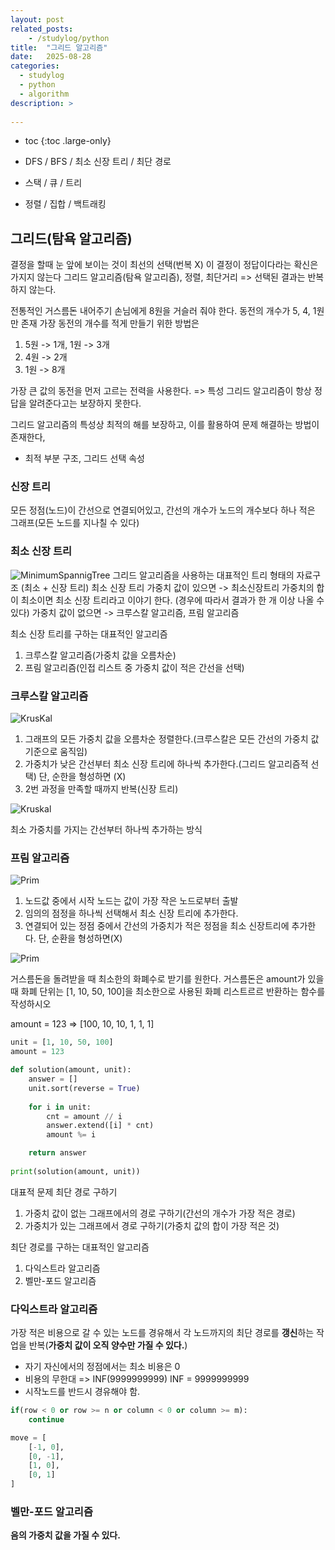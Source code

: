 ```yaml
---
layout: post
related_posts:
    - /studylog/python
title:  "그리드 알고리즘"
date:   2025-08-28
categories:
  - studylog
  - python
  - algorithm
description: >
  
---
```

* toc
{:toc .large-only}

* DFS / BFS / 최소 신장 트리 / 최단 경로
* 스택 / 큐 / 트리
* 정렬 / 집합 / 백트래킹

## 그리드(탐욕 알고리즘)
결정을 할때 눈 앞에 보이는 것이 최선의 선택(번복 X)
이 결정이 정답이다라는 확신은 가지지 않는다
그리드 알고리즘(탐욕 알고리즘), 정렬, 최단거리
=> 선택된 결과는 반복하지 않는다.

전통적인 거스름돈 내어주기
손님에게 8원을 거슬러 줘야 한다. 동전의 개수가 5, 4, 1원만 존재
가장 동전의 개수를 적게 만들기 위한 방법은
1. 5원 -> 1개, 1원 -> 3개
2. 4원 -> 2개
3. 1원 -> 8개

가장 큰 값의 동전을 먼저 고르는 전력을 사용한다. => 특성
그리드 알고리즘이 항상 정답을 알려준다고는 보장하지 못한다.

그리드 알고리즘의 특성상 최적의 해를 보장하고, 이를 활용하여 문제 해결하는 방법이 존재한다,
- 최적 부분 구조, 그리드 선택 속성

### 신장 트리
모든 정점(노드)이 간선으로 연결되어있고, 간선의 개수가 노드의 개수보다 하나 적은 그래프(모든 노드를 지나칠 수 있다)

### 최소 신장 트리
![MinimumSpannigTree](https://velog.velcdn.com/images/dankj1991/post/22a64eb0-d5fa-477d-b952-e9d306a86010/image.png)
그리드 알고리즘을 사용하는 대표적인 트리 형태의 자료구조
(최소 + 신장 트리)
최소 신장 트리
가중치 값이 있으면 -> 최소신장트리
가중치의 합이 최소이면 최소 신장 트리라고 이야기 한다.
(경우에 따라서 결과가 한 개 이상 나올 수 있다)
가중치 값이 없으면 -> 크루스칼 알고리즘, 프림 알고리즘

최소 신장 트리를 구하는 대표적인 알고리즘
1. 크루스칼 알고리즘(가중치 값을 오름차순)
2. 프림 알고리즘(인접 리스트 중 가중치 값이 적은 간선을 선택)

### 크루스칼 알고리즘
![KrusKal](https://velog.velcdn.com/images/dankj1991/post/d65da7a6-6460-42ba-a8d1-e8481bf56524/image.png)
1. 그래프의 모든 가중치 값을 오름차순 정렬한다.(크루스칼은 모든 간선의 가중치 값 기준으로 움직임)
2. 가중치가 낮은 간선부터 최소 신장 트리에 하나씩 추가한다.(그리드 알고리즘적 선택) 단, 순한을 형성하면 (X)
3. 2번 과정을 만족할 때까지 반복(신장 트리)

![Kruskal](https://velog.velcdn.com/images/dankj1991/post/a4261545-98dc-4f12-990a-6c68404334f5/image.png)


최소 가중치를 가지는 간선부터 하나씩 추가하는 방식

### 프림 알고리즘
![Prim](https://velog.velcdn.com/images/dankj1991/post/82460a9a-6dfa-41c2-acae-9ea78a548694/image.png)
1. 노드값 중에서 시작 노드는 값이 가장 작은 노드로부터 출발
2. 임의의 점정을 하나씩 선택해서 최소 신장 트리에 추가한다.
3. 연결되어 있는 정점 중에서 간선의 가중치가 적은 정점을 최소 신장트리에 추가한다. 단, 순환을 형성하면(X)

![Prim](https://velog.velcdn.com/images/dankj1991/post/03b9e88c-a82c-4dc5-8801-f767c282c776/image.png)

거스름돈을 돌려받을 때 최소한의 화폐수로 받기를 원한다.
거스름돈은 amount가 있을 때 화폐 단위는 [1, 10, 50, 100]을 최소한으로 사용된 화폐 리스트르르 반환하는 함수를 작성하시오

amount = 123 => [100, 10, 10, 1, 1, 1]

```python
unit = [1, 10, 50, 100]
amount = 123

def solution(amount, unit):
    answer = []
    unit.sort(reverse = True)
    
    for i in unit:
        cnt = amount // i
        answer.extend([i] * cnt)
        amount %= i

    return answer
    
print(solution(amount, unit))
```

대표적 문제 최단 경로 구하기
1. 가중치 값이 없는 그래프에서의 경로 구하기(간선의 개수가 가장 적은 경로)
2. 가중치가 있는 그래프에서 경로 구하기(가중치 값의 합이 가장 적은 것)

최단 경로를 구하는 대표적인 알고리즘
1. 다익스트라 알고리즘
2. 벨만-포드 알고리즘

### 다익스트라 알고리즘
가장 적은 비용으로 갈 수 있는 노드를 경유해서 각 노드까지의 최단 경로를 **갱신**하는 작업을 반복(**가중치 값이 오직 양수만 가질 수 있다.**)
* 자기 자신에서의 정점에서는 최소 비용은 0
* 비용의 무한대 => INF(9999999999) INF = 9999999999
* 시작노드를 반드시 경유해야 함.

```python
if(row < 0 or row >= n or column < 0 or column >= m):
    continue
```

```python
move = [
    [-1, 0],
    [0, -1],
    [1, 0],
    [0, 1]
]
```
### 벨만-포드 알고리즘
**음의 가중치 값을 가질 수 있다.**
